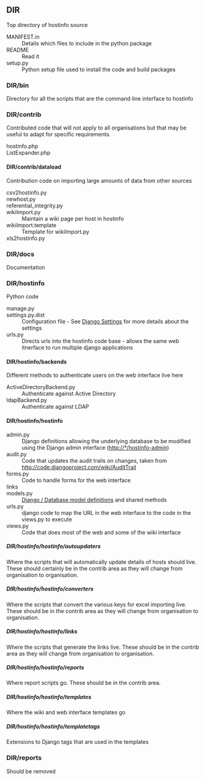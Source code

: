 ## DIR ##
Top directory of hostinfo source
<dl>
<dt>MANIFEST.in</dt><dd>Details which files to include in the python package</dd>
<dt>README</dt><dd>Read it</dd>
<dt>setup.py</dt><dd>Python setup file used to install the code and build packages</dd>
</dl>

### DIR/bin ###
Directory for all the scripts that are the command line interface to hostinfo

### DIR/contrib ###
Contributed code that will not apply to all organisations but that may be useful to adapt for specific requirements.

<dl>
<dt>hostinfo.php</dt> <dd> </dd>
<dt>ListExpander.php</dt> <dd> </dd>
</dl>

#### DIR/contrib/dataload ####
Contribution code on importing large amounts of data from other sources
<dl>
<dt>csv2hostinfo.py</dt> <dd> </dd>
<dt>newhost.py</dt> <dd> </dd>
<dt>referential_integrity.py</dt> <dd> </dd>
<dt>wikiImport.py</dt> <dd>Maintain a wiki page per host in hostinfo</dd>
<dt>wikiImport.template</dt> <dd>Template for wikiImport.py</dd>
<dt>xls2hostinfo.py</dt> <dd> </dd>
</dl>

### DIR/docs ###
Documentation

### DIR/hostinfo ###
Python code

<dl>
<dt>manage.py</dt> <dd> </dd>
<dt>settings.py.dist</dt> <dd>Configuration file - See <a href='django_settings.md'>Django Settings</a> for more details about the settings</dd>
<dt>urls.py</dt> <dd> Directs urls into the hostinfo code base - allows the same web itnerface to run multiple django applications</dd>
</dl>

#### DIR/hostinfo/backends ####
Different methods to authenticate users on the web interface live here
<dl>
<dt>ActiveDirectoryBackend.py</dt> <dd>Authenticate against Active Directory </dd>
<dt>ldapBackend.py</dt> <dd>Authenticate against LDAP </dd>
</dl>

#### DIR/hostinfo/hostinfo ####
<dl>
<dt>admin.py</dt> <dd> Django definitions allowing the underlying database to be modified using the Django admin interface (<a href='http://*/hostinfo-admin'>http://*/hostinfo-admin</a>)</dd>
<dt>audit.py</dt> <dd> Code that updates the audit trails on changes, taken from <a href='http://code.djangoproject.com/wiki/AuditTrail'>http://code.djangoproject.com/wiki/AuditTrail</a> </dd>
<dt>forms.py</dt> <dd> Code to handle forms for the web interface</dd>
<dt>links</dt> <dd> </dd>
<dt>models.py</dt> <dd><a href='DjangoModels.md'>Django / Database model definitions</a> and shared methods</dd>
<dt>urls.py</dt> <dd>django code to map the URL in the web interface to the code in the views.py to execute </dd>
<dt>views.py</dt> <dd>Code that does most of the web and some of the wiki interface</dd>
</dl>

##### DIR/hostinfo/hostinfo/autoupdaters #####
Where the scripts that will automatically update details of hosts should
live. These should certainly be in the contrib area as they will change
from organisation to organisation.

##### DIR/hostinfo/hostinfo/converters #####
Where the scripts that convert the various keys for excel importing
live. These should be in the contrib area as they will change from
organisation to organisation.

##### DIR/hostinfo/hostinfo/links #####
Where the scripts that generate the links live. These should be in the
contrib area as they will change from organisation to organisation.

##### DIR/hostinfo/hostinfo/reports #####
Where report scripts go. These should be in the contrib area.

##### DIR/hostinfo/hostinfo/templates #####
Where the wiki and web interface templates go

##### DIR/hostinfo/hostinfo/templatetags #####
Extensions to Django tags that are used in the templates

### DIR/reports ###
Should be removed